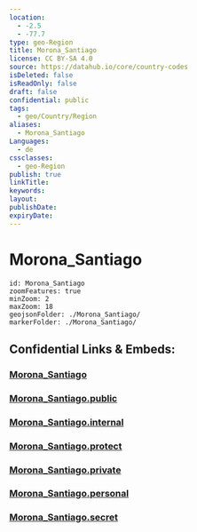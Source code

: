 ```yaml
---
location:
  - -2.5
  - -77.7
type: geo-Region
title: Morona_Santiago
license: CC BY-SA 4.0
source: https://datahub.io/core/country-codes
isDeleted: false
isReadOnly: false
draft: false
confidential: public
tags:
  - geo/Country/Region
aliases:
  - Morona_Santiago
Languages:
  - de
cssclasses:
  - geo-Region
publish: true
linkTitle:
keywords:
layout:
publishDate:
expiryDate:
---
```


# Morona_Santiago

```leaflet
id: Morona_Santiago
zoomFeatures: true 
minZoom: 2 
maxZoom: 18
geojsonFolder: ./Morona_Santiago/
markerFolder: ./Morona_Santiago/
```


## Confidential Links & Embeds: 

### [Morona_Santiago](/_Standards/Earth/Continent/America~South/Ecuador/provinces~Equador/Morona_Santiago.md) 

### [Morona_Santiago.public](/_public/Earth/Continent/America~South/Ecuador/provinces~Equador/Morona_Santiago.public.md) 

### [Morona_Santiago.internal](/_internal/Earth/Continent/America~South/Ecuador/provinces~Equador/Morona_Santiago.internal.md) 

### [Morona_Santiago.protect](/_protect/Earth/Continent/America~South/Ecuador/provinces~Equador/Morona_Santiago.protect.md) 

### [Morona_Santiago.private](/_private/Earth/Continent/America~South/Ecuador/provinces~Equador/Morona_Santiago.private.md) 

### [Morona_Santiago.personal](/_personal/Earth/Continent/America~South/Ecuador/provinces~Equador/Morona_Santiago.personal.md) 

### [Morona_Santiago.secret](/_secret/Earth/Continent/America~South/Ecuador/provinces~Equador/Morona_Santiago.secret.md)

